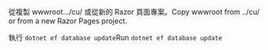 <span data-ttu-id="50ae8-101">從複製 wwwroot.../cu/ 或從新的 Razor 頁面專案。</span><span class="sxs-lookup"><span data-stu-id="50ae8-101">Copy wwwroot from ../cu/ or from a new Razor Pages project.</span></span>

<span data-ttu-id="50ae8-102">執行 `dotnet ef database update`</span><span class="sxs-lookup"><span data-stu-id="50ae8-102">Run `dotnet ef database update`</span></span>